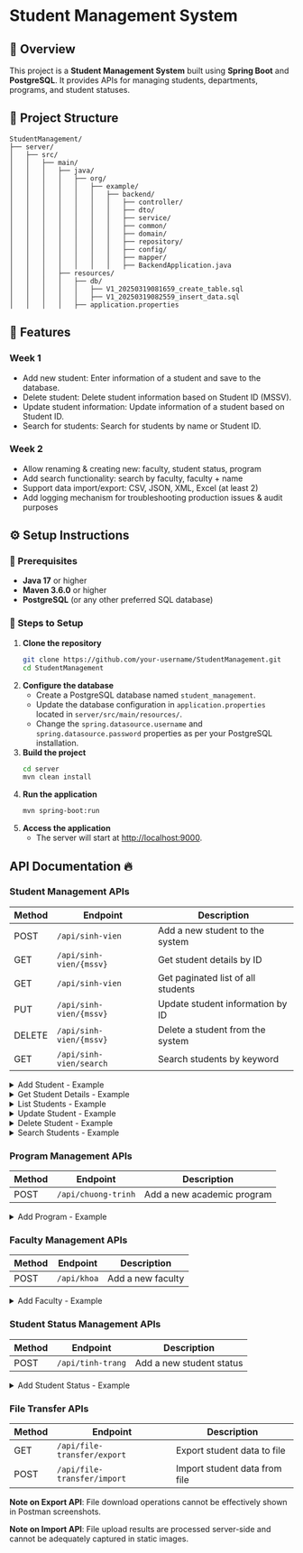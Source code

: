 # Student Management System

## 📌 Overview
This project is a **Student Management System** built using **Spring Boot** and **PostgreSQL**. It provides APIs for managing students, departments, programs, and student statuses.

## 📂 Project Structure

```
StudentManagement/
├── server/
│   ├── src/
│   │   ├── main/
│   │   │   ├── java/
│   │   │   │   ├── org/
│   │   │   │   │   ├── example/
│   │   │   │   │   │   ├── backend/
│   │   │   │   │   │   │   ├── controller/
│   │   │   │   │   │   │   ├── dto/
│   │   │   │   │   │   │   ├── service/
│   │   │   │   │   │   │   ├── common/
│   │   │   │   │   │   │   ├── domain/
│   │   │   │   │   │   │   ├── repository/
│   │   │   │   │   │   │   ├── config/
│   │   │   │   │   │   │   ├── mapper/
│   │   │   │   │   │   │   ├── BackendApplication.java
│   │   │   ├── resources/
│   │   │   │   ├── db/
│   │   │   │   │   ├── V1_20250319081659_create_table.sql
│   │   │   │   │   ├── V1_20250319082559_insert_data.sql
│   │   │   │   ├── application.properties
```

## 🚀 Features

### Week 1
- Add new student: Enter information of a student and save to the database.
- Delete student: Delete student information based on Student ID (MSSV).
- Update student information: Update information of a student based on Student ID.
- Search for students: Search for students by name or Student ID.

### Week 2
- Allow renaming & creating new: faculty, student status, program
- Add search functionality: search by faculty, faculty + name
- Support data import/export: CSV, JSON, XML, Excel (at least 2)
- Add logging mechanism for troubleshooting production issues & audit purposes

## ⚙️ Setup Instructions

### **📌 Prerequisites**
- **Java 17** or higher
- **Maven 3.6.0** or higher
- **PostgreSQL** (or any other preferred SQL database)

### **🔧 Steps to Setup**
1. **Clone the repository**
   ```sh
   git clone https://github.com/your-username/StudentManagement.git
   cd StudentManagement

2. **Configure the database**
   - Create a PostgreSQL database named `student_management`.
   - Update the database configuration in `application.properties` located in `server/src/main/resources/`.
   - Change the `spring.datasource.username` and `spring.datasource.password` properties as per your PostgreSQL installation.
3. **Build the project**
    ```sh
    cd server
    mvn clean install
    ```
4. **Run the application**
    ```sh
   mvn spring-boot:run
    ```
5. **Access the application**
   - The server will start at <http://localhost:9000>.

## API Documentation 🔥

### Student Management APIs

| Method | Endpoint | Description |
|--------|----------|-------------|
| POST | `/api/sinh-vien` | Add a new student to the system |
| GET | `/api/sinh-vien/{mssv}` | Get student details by ID |
| GET | `/api/sinh-vien` | Get paginated list of all students |
| PUT | `/api/sinh-vien/{mssv}` | Update student information by ID |
| DELETE | `/api/sinh-vien/{mssv}` | Delete a student from the system |
| GET | `/api/sinh-vien/search` | Search students by keyword |

<details>
<summary>Add Student - Example</summary>

![Add Student](https://res.cloudinary.com/dvzhmi7a9/image/upload/v1742570806/StudentManagement/1-AddStudent.png)

</details>

<details>
<summary>Get Student Details - Example</summary>

![Get Student Details](https://res.cloudinary.com/dvzhmi7a9/image/upload/v1742570933/StudentManagement/2-GetStudent.png)

</details>

<details>
<summary>List Students - Example</summary>

![List Students](https://res.cloudinary.com/dvzhmi7a9/image/upload/v1742571000/StudentManagement/3-ListStudents.png)

</details>

<details>
<summary>Update Student - Example</summary>

![Update Student](https://res.cloudinary.com/dvzhmi7a9/image/upload/v1742571066/StudentManagement/4-UpdateStudent.png)

</details>

<details>
<summary>Delete Student - Example</summary>

![Delete Student](https://res.cloudinary.com/dvzhmi7a9/image/upload/v1742571131/StudentManagement/5-DeleteStudent.png)

</details>

<details>
<summary>Search Students - Example</summary>

![Search Students](https://res.cloudinary.com/dvzhmi7a9/image/upload/v1742571196/StudentManagement/6-SearchStudents.png)

</details>

### Program Management APIs

| Method | Endpoint | Description |
|--------|----------|-------------|
| POST | `/api/chuong-trinh` | Add a new academic program |

<details>
<summary>Add Program - Example</summary>

![Add Program](https://res.cloudinary.com/dvzhmi7a9/image/upload/v1742571261/StudentManagement/7-AddProgram.png)

</details>

### Faculty Management APIs

| Method | Endpoint | Description |
|--------|----------|-------------|
| POST | `/api/khoa` | Add a new faculty |

<details>
<summary>Add Faculty - Example</summary>

![Add Faculty](https://res.cloudinary.com/dvzhmi7a9/image/upload/v1742570806/StudentManagement/8-AddFaculty.png)

</details>

### Student Status Management APIs

| Method | Endpoint | Description |
|--------|----------|-------------|
| POST | `/api/tinh-trang` | Add a new student status |

<details>
<summary>Add Student Status - Example</summary>

![Add Student Status](https://res.cloudinary.com/dvzhmi7a9/image/upload/v1742570806/StudentManagement/9-AddStatus.png)

</details>

### File Transfer APIs

| Method | Endpoint | Description |
|--------|----------|-------------|
| GET | `/api/file-transfer/export` | Export student data to file |
| POST | `/api/file-transfer/import` | Import student data from file |

**Note on Export API**: File download operations cannot be effectively shown in Postman screenshots.

**Note on Import API**: File upload results are processed server-side and cannot be adequately captured in static images.